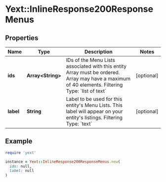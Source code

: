 # Yext::InlineResponse200ResponseMenus

## Properties

| Name | Type | Description | Notes |
| ---- | ---- | ----------- | ----- |
| **ids** | **Array&lt;String&gt;** | IDs of the Menu Lists associated with this entity   Array must be ordered.  Array may have a maximum of 40 elements.   Filtering Type: &#x60;list of text&#x60; | [optional] |
| **label** | **String** | Label to be used for this entity&#39;s Menu Lists. This label will appear on your entity&#39;s listings.  Filtering Type: &#x60;text&#x60; | [optional] |

## Example

```ruby
require 'yext'

instance = Yext::InlineResponse200ResponseMenus.new(
  ids: null,
  label: null
)
```

